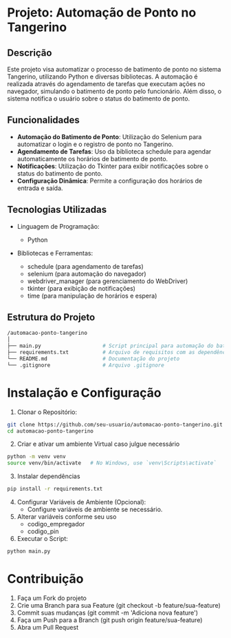 # Projeto: Automação de Ponto no Tangerino
## Descrição
Este projeto visa automatizar o processo de batimento de ponto no sistema Tangerino, utilizando Python e diversas bibliotecas. A automação é realizada através do agendamento de tarefas que executam ações no navegador, simulando o batimento de ponto pelo funcionário. Além disso, o sistema notifica o usuário sobre o status do batimento de ponto.

## Funcionalidades
- **Automação do Batimento de Ponto**: Utilização do Selenium para automatizar o login e o registro de ponto no Tangerino.
- **Agendamento de Tarefas**: Uso da biblioteca schedule para agendar automaticamente os horários de batimento de ponto.
- **Notificações**: Utilização do Tkinter para exibir notificações sobre o status do batimento de ponto.
- **Configuração Dinâmica**: Permite a configuração dos horários de entrada e saída.
## Tecnologias Utilizadas
* Linguagem de Programação:

    * Python
* Bibliotecas e Ferramentas:

    * schedule (para agendamento de tarefas)
    * selenium (para automação do navegador)
    * webdriver_manager (para gerenciamento do WebDriver)
    * tkinter (para exibição de notificações)
    * time (para manipulação de horários e espera)
## Estrutura do Projeto
``` bash
/automacao-ponto-tangerino
│
├── main.py                    # Script principal para automação do batimento de ponto
├── requirements.txt           # Arquivo de requisitos com as dependências do projeto
└── README.md                  # Documentação do projeto
└── .gitignore                 # Arquivo .gitignore
```

# Instalação e Configuração
1. Clonar o Repositório:
``` bash
git clone https://github.com/seu-usuario/automacao-ponto-tangerino.git
cd automacao-ponto-tangerino
```
2. Criar e ativar um ambiente Virtual caso julgue necessário
``` bash
python -m venv venv
source venv/bin/activate   # No Windows, use `venv\Scripts\activate`
```
3. Instalar dependências
``` bash
pip install -r requirements.txt
```
4. Configurar Variáveis de Ambiente (Opcional):
    * Configure variáveis de ambiente se necessário.
5. Alterar variáveis conforme seu uso
    * codigo_empregador
    * codigo_pin
6. Executar o Script:

``` bash
python main.py
```

# Contribuição
1. Faça um Fork do projeto
2. Crie uma Branch para sua Feature (git checkout -b feature/sua-feature)
3. Commit suas mudanças (git commit -m 'Adiciona nova feature')
4. Faça um Push para a Branch (git push origin feature/sua-feature)
5. Abra um Pull Request